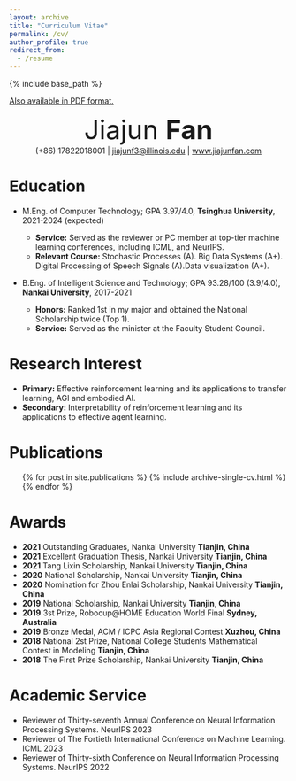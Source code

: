 ```yaml
---
layout: archive
title: "Curriculum Vitae"
permalink: /cv/
author_profile: true
redirect_from:
  - /resume
---
```


{% include base_path %}

[Also available in PDF format.](files/CV.pdf)

<center><font  size=7 >Jiajun <b>Fan</b> </font></center>

<center>
     (+86) 17822018001 | <a href="mailto:jiajunf3@illinois.edu">jiajunf3@illinois.edu</a> | <a href="https://www.jiajunfan.com">www.jiajunfan.com</a>
</center>



Education
======

* M.Eng. of Computer Technology; GPA 3.97/4.0, **Tsinghua University**, 2021-2024 (expected)
  * **Service:** Served as the reviewer or PC member at top-tier machine learning conferences, including ICML, and NeurIPS.
  * **Relevant Course:** Stochastic Processes (A). Big Data Systems (A+). Digital Processing of Speech Signals (A).Data visualization (A+).
  
* B.Eng. of Intelligent Science and Technology; GPA 93.28/100 (3.9/4.0), **Nankai University**, 2017-2021
  * **Honors:** Ranked 1st in my major and obtained the National Scholarship twice (Top 1).
  * **Service:** Served as the minister at the Faculty Student Council.
  
# Research Interest

* **Primary:** Effective reinforcement learning and its applications to transfer learning, AGI and embodied AI.
* **Secondary:** Interpretability of reinforcement learning and its applications to effective agent learning.

Publications
======
  <ul>{% for post in site.publications %}
    {% include archive-single-cv.html %}
  {% endfor %}</ul>


Awards
======

* **2021** Outstanding Graduates, Nankai University																									 **Tianjin, China**
* **2021** Excellent Graduation Thesis, Nankai University																							**Tianjin, China**
* **2021** Tang Lixin Scholarship, Nankai University 																							         **Tianjin, China**
* **2020** National Scholarship, Nankai University 																							             **Tianjin, China**
* **2020** Nomination for Zhou Enlai Scholarship, Nankai University                                                                       **Tianjin, China**
* **2019** National Scholarship, Nankai University 																							             **Tianjin, China**
* **2019** 3st Prize, Robocup@HOME Education World Final 																					   **Sydney, Australia**
* **2019** Bronze Medal, ACM / ICPC Asia Regional Contest 																						**Xuzhou, China**
* **2018** National 2st Prize, National College Students Mathematical Contest in Modeling                                   **Tianjin, China**
* **2018** The First Prize Scholarship, Nankai University 																							   **Tianjin, China**


Academic Service
======

* Reviewer of Thirty-seventh Annual Conference on Neural Information Processing Systems.	NeurIPS 2023
* Reviewer of The Fortieth International Conference on Machine Learning.  ICML 2023
* Reviewer of Thirty-sixth Conference on Neural Information Processing Systems. NeurIPS 2022
